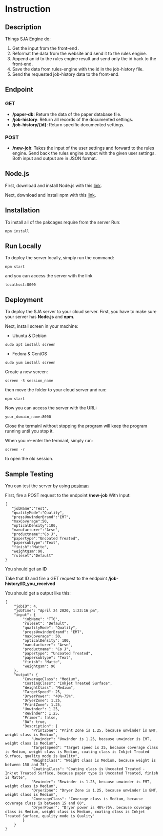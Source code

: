# Instruction

## Description

Things SJA Engine do:

1. Get the input from the front-end .
2. Reformat the data from the website and send it to the rules engine.
3. Append an id to the rules engine result and send only the id back to the front-end.
4. Save the data from rules-engine with the id in the job-history file.
5. Send the requested job-history data to the front-end.

## Endpoint

### GET

- **/paper-db**: Return the data of the paper database file.
- **/job-history**: Return all records of the documented settings.
- **/job-history/{id}**: Return specific documented settings.

### POST

- **/new-job**: Takes the input of the user settings and forward to the rules engine. Send back the rules engine output with the given user settings. Both input and output are in JSON format.

## Node.js

First, download and install Node.js with this [link](https://nodejs.org/en/).

Next, download and install npm with this [link](https://www.npmjs.com/get-npm).

## Installation

To install all of the pakcages require from the server
Run:

```
npm install
```

## Run Locally

To deploy the server locally, simply run the command:

```
npm start
```

and you can access the server with the link

```
localhost:8000
```

## Deployment

To deploy the SJA server to your cloud server. First, you have to make sure your server has **Node.js** and **npm**.

Next, install screen in your machine:

- Ubuntu & Debian

```
sudo apt install screen
```

- Fedora & CentOS

```
sudo yum install screen
```

Create a new screen:

```
screen -S session_name
```

then move the folder to your cloud server and run:

```
npm start
```

Now you can access the server with the URL:

```
your_domain_name:8000
```

Close the termainl without stopping the program will keep the program running until you stop it.

When you re-enter the termianl, simply run:

```
screen -r
```

to open the old session.

## Sample Testing

You can test the server by using [postman](https://www.postman.com/)

First, fire a POST request to the endpoint **/new-job**
With Input:

```
{
   "jobName":"Test",
   "qualityMode":"Quality",
   "pressUnwinderBrand":"EMT",
   "maxCoverage":50,
   "opticalDensity":100,
   "manufacturer":"Arsn",
   "productname":"Co J",
   "papertype":"Uncoated Treated",
   "papersubtype":"Text",
   "finish":"Matte",
   "weightgsm":90,
   "ruleset":"Default"
}
```

You should get an **ID**

Take that ID and fire a GET request to the endpoint **/job-history/ID_you_received**

You should get a output like this:

```
{
    "jobID": 4,
    "jobTime": "April 24 2020, 1:23:16 pm",
    "input": {
        "jobName": "TT0",
        "ruleset": "Default",
        "qualityMode": "Quality",
        "pressUnwinderBrand": "EMT",
        "maxCoverage": 50,
        "opticalDensity": 100,
        "manufacturer": "Arsn",
        "productname": "Co J",
        "papertype": "Uncoated Treated",
        "papersubtype": "Text",
        "finish": "Matte",
        "weightgsm": 90
    },
    "output": {
        "CoverageClass": "Medium",
        "CoatingClass": "Inkjet Treated Surface",
        "WeightClass": "Medium",
        "TargetSpeed": 25,
        "DryerPower": "40%-75%",
        "DryerZone": 1.25,
        "PrintZone": 1.25,
        "Unwinder": 1.25,
        "Rewinder": 1.25,
        "Primer": false,
        "BA": true,
        "Description": {
            "PrintZone": "Print Zone is 1.25, because unwinder is EMT, weight class is Medium",
            "Unwinder": "Unwinder is 1.25, because unwinder is EMT, weight class is Medium",
            "TargetSpeed": "Target speed is 25, because coverage class is Medium, weight class is Medium, coating class is Inkjet Treated Surface, quality mode is Quality",
            "WeightClass": "Weight class is Medium, because weight is between 150 and 75",
            "CoatingClass": "Coating class is Uncoated Treated - Inkjet Treated Surface, because paper type is Uncoated Treated, finish is Matte",
            "Rewinder": "Rewinder is 1.25, because unwinder is EMT, weight class is Medium",
            "DryerZone": "Dryer Zone is 1.25, because unwinder is EMT, weight class is Medium",
            "CoverageClass": "Coverage class is Medium, because coverage class is between 15 and 60",
            "DryerPower": "Dryer power is 40%-75%, because coverage class is Medium, weight class is Medium, coating class is Inkjet Treated Surface, quality mode is Quality"
        }
    }
}
```
